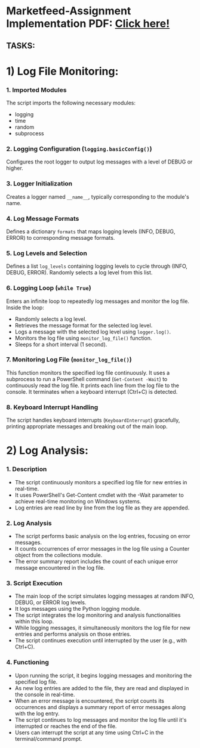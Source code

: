 ﻿# Marketfeed-Assignment Implementation PDF: [Click here! ](https://drive.google.com/file/d/1B4wfbcm9mCM754RYHRBNFOajsUwgdOKj/view?usp=sharing)

## TASKS:


# 1) Log File Monitoring: 

### 1. Imported Modules
   The script imports the following necessary modules:
   - logging
   - time
   - random
   - subprocess

### 2. Logging Configuration (`logging.basicConfig()`)
   Configures the root logger to output log messages with a level of DEBUG or higher.

### 3. Logger Initialization
   Creates a logger named `__name__`, typically corresponding to the module's name.

### 4. Log Message Formats
   Defines a dictionary `formats` that maps logging levels (INFO, DEBUG, ERROR) to corresponding message formats.

### 5. Log Levels and Selection
   Defines a list `log_levels` containing logging levels to cycle through (INFO, DEBUG, ERROR).
   Randomly selects a log level from this list.

### 6. Logging Loop (`while True`)
   Enters an infinite loop to repeatedly log messages and monitor the log file.
   Inside the loop:
   - Randomly selects a log level.
   - Retrieves the message format for the selected log level.
   - Logs a message with the selected log level using `logger.log()`.
   - Monitors the log file using `monitor_log_file()` function.
   - Sleeps for a short interval (1 second).

### 7. Monitoring Log File (`monitor_log_file()`)
   This function monitors the specified log file continuously.
   It uses a subprocess to run a PowerShell command (`Get-Content -Wait`) to continuously read the log file.
   It prints each line from the log file to the console.
   It terminates when a keyboard interrupt (Ctrl+C) is detected.

### 8. Keyboard Interrupt Handling
   The script handles keyboard interrupts (`KeyboardInterrupt`) gracefully, printing appropriate messages and breaking out of the main loop.



# 2) Log Analysis:

### 1. Description
- The script continuously monitors a specified log file for new entries in real-time.
- It uses PowerShell's Get-Content cmdlet with the -Wait parameter to achieve real-time monitoring on Windows systems.
- Log entries are read line by line from the log file as they are appended.

### 2. Log Analysis
- The script performs basic analysis on the log entries, focusing on error messages.
- It counts occurrences of error messages in the log file using a Counter object from the collections module.
- The error summary report includes the count of each unique error message encountered in the log file.

### 3. Script Execution
- The main loop of the script simulates logging messages at random INFO, DEBUG, or ERROR log levels.
- It logs messages using the Python logging module.
- The script integrates the log monitoring and analysis functionalities within this loop.
- While logging messages, it simultaneously monitors the log file for new entries and performs analysis on those entries.
- The script continues execution until interrupted by the user (e.g., with Ctrl+C).

### 4. Functioning
- Upon running the script, it begins logging messages and monitoring the specified log file.
- As new log entries are added to the file, they are read and displayed in the console in real-time.
- When an error message is encountered, the script counts its occurrences and displays a summary report of error messages along with the log entry.
- The script continues to log messages and monitor the log file until it's interrupted or reaches the end of the file.
- Users can interrupt the script at any time using Ctrl+C in the terminal/command prompt.

